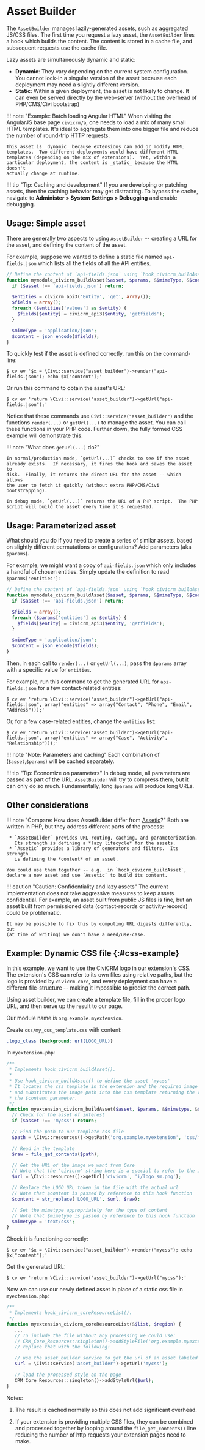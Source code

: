 # Asset Builder

The `AssetBuilder` manages lazily-generated assets, such as aggregated
JS/CSS files.  The first time you request a lazy asset, the `AssetBuilder`
fires a hook which builds the content.  The content is stored in a cache
file, and subsequent requests use the cache file.

Lazy assets are simultaneously dynamic and static:

 * __Dynamic__: They vary depending on the current system configuration.
   You cannot lock-in a singular version of the asset because each
   deployment may need a slightly different version.
 * __Static__: Within a given deployment, the asset is not likely to change.
   It can even be served directly by the web-server (without the overhead
   of PHP/CMS/Civi bootstrap)

!!! note "Example: Batch loading Angular HTML"
    When visiting the AngularJS base page `civicrm/a`, one needs to load a
    mix of many small HTML templates.  It's ideal to aggregate them into one
    bigger file and reduce the number of round-trip HTTP requests.

    This asset is _dynamic_ because extensions can add or modify HTML
    templates.  Two different deployments would have different HTML
    templates (depending on the mix of extensions).  Yet, within a
    particular deployment, the content is _static_ because the HTML doesn't
    actually change at runtime.

!!! tip "Tip: Caching and development"
    If you are developing or patching assets, then the caching behavior may
    get distracting. To bypass the cache, navigate to
    __Administer > System Settings > Debugging__ and enable debugging.


## Usage: Simple asset

There are generally two aspects to using `AssetBuilder` -- creating a URL
for the asset, and defining the content of the asset.

For example, suppose we wanted to define a static file named
`api-fields.json` which lists all the fields of all the API entities.

```php
// Define the content of `api-fields.json` using `hook_civicrm_buildAsset`.
function mymodule_civicrm_buildAsset($asset, $params, &$mimeType, &$content) {
  if ($asset !== 'api-fields.json') return;

  $entities = civicrm_api3('Entity', 'get', array());
  $fields = array();
  foreach ($entities['values'] as $entity) {
    $fields[$entity] = civicrm_api3($entity, 'getfields');
  }

  $mimeType = 'application/json';
  $content = json_encode($fields);
}
```

To quickly test if the asset is defined correctly, run this on the command-line:

```
$ cv ev '$x = \Civi::service("asset_builder")->render("api-fields.json"); echo $x["content"];'
```

Or run this command to obtain the asset's URL:

```
$ cv ev 'return \Civi::service("asset_builder")->getUrl("api-fields.json");'
```

Notice that these commands use `Civi::service("asset_builder")` and the
functions `render(...)` or `getUrl(...)` to manage the asset.  You can call
these functions in your PHP code.  Further down, the fully formed CSS
example will demonstrate this.

!!! note "What does `getUrl(...)` do?"

    In normal/production mode, `getUrl(...)` checks to see if the asset
    already exists.  If necessary, it fires the hook and saves the asset to
    disk.  Finally, it returns the direct URL for the asset -- which allows
    the user to fetch it quickly (without extra PHP/CMS/Civi bootstrapping).

    In debug mode, `getUrl(...)` returns the URL of a PHP script.  The PHP
    script will build the asset every time it's requested.

## Usage: Parameterized asset

What should you do if you need to create a series of similar assets, based on slightly
different permutations or configurations? Add parameters (aka `$params`).

For example, we might want a copy of `api-fields.json` which only includes a
handful of chosen entities.  Simply update the definition to read `$params['entities']`:

```php
// Define the content of `api-fields.json` using `hook_civicrm_buildAsset`.
function mymodule_civicrm_buildAsset($asset, $params, &$mimeType, &$content) {
  if ($asset !== 'api-fields.json') return;

  $fields = array();
  foreach ($params['entities'] as $entity) {
    $fields[$entity] = civicrm_api3($entity, 'getfields');
  }

  $mimeType = 'application/json';
  $content = json_encode($fields);
}
```

Then, in each call to `render(...)` or `getUrl(...)`, pass the `$params` array with a specific value for `entities`.

For example, run this command to get the generated URL for `api-fields.json` for a few contact-related entities:

```
$ cv ev 'return \Civi::service("asset_builder")->getUrl("api-fields.json", array("entities" => array("Contact", "Phone", "Email", "Address")));'
```

Or, for a few case-related entities, change the `entities` list:

```
$ cv ev 'return \Civi::service("asset_builder")->getUrl("api-fields.json", array("entities" => array("Case", "Activity", "Relationship")));'
```

!!! note "Note: Parameters and caching"
    Each combination of (`$asset`,`$params`) will be cached separately.

!!! tip "Tip: Economize on parameters"
    In debug mode, all parameters are passed as part of the URL.
    `AssetBuilder` will try to compress them, but it can only do so much.
    Fundamentally, long `$params` will produce long URLs.

## Other considerations

!!! note "Compare: How does AssetBuilder differ from [Assetic](https://github.com/kriswallsmith/assetic)?"
    Both are written in PHP, but they address different parts of the process:

     * `AssetBuilder` provides URL-routing, caching, and parameterization.
       Its strength is defining a *lazy lifecycle* for the assets.
     * `Assetic` provides a library of generators and filters.  Its strength
       is defining the *content* of an asset.

    You could use them together -- e.g.  in `hook_civicrm_buildAsset`,
    declare a new asset and use `Assetic` to build its content.

!!! caution "Caution: Confidentiality and lazy assets"
    The current implementation does not take aggressive measures to keep
    assets confidential. For example, an asset built from public JS files
    is fine, but an asset built from permissioned data (contact-records
    or activity-records) could be problematic.

    It may be possible to fix this by computing URL digests differently, but
    (at time of writing) we don't have a need/use-case.

## Example: Dynamic CSS file {:#css-example}

In this example, we want to use the CiviCRM logo in our extension's CSS. The extension's CSS can refer to its own files using relative paths, but the logo is provided by `civicrm-core`, and every deployment can have a different file-structure -- making it impossible to predict the correct path.

Using asset builder, we can create a template file, fill in the proper logo URL, and then serve up the result to our page.

Our module name is `org.example.myextension`.

Create `css/my_css_template.css` with content:

```css
.logo_class {background: url(LOGO_URL)}
```

In `myextension.php`:

```php
/**
 * Implements hook_civicrm_buildAsset().
 *
 * Use hook_civicrm_buildAsset() to define the asset 'mycss'
 * It locates the css template in the extension and the required image from core
 * and substitutes the image path into the css template returning the value via
 * the $content parameter.
 */
function myextension_civicrm_buildAsset($asset, $params, &$mimetype, &$content) {
  // Check for the asset of interest
  if ($asset !== 'mycss') return;

  // Find the path to our template css file
  $path = \Civi::resources()->getPath('org.example.myextension', 'css/my_css_template.css');

  // Read in the template
  $raw = file_get_contents($path);

  // Get the URL of the image we want from Core
  // Note that the 'civicrm' string here is a special to refer to the installation location of the core files
  $url = \Civi::resources()->getUrl('civicrm', 'i/logo_sm.png');

  // Replace the LOGO_URL token in the file with the actual url
  // Note that $content is passed by reference to this hook function
  $content = str_replace('LOGO_URL', $url, $raw);

  // Set the mimetype appropriately for the type of content
  // Note that $mimetype is passed by reference to this hook function
  $mimetype = 'text/css';
}
```

Check it is functioning correctly:
```
$ cv ev '$x = \Civi::service("asset_builder")->render("mycss"); echo $x["content"];'
```

Get the generated URL:
```
$ cv ev 'return \Civi::service("asset_builder")->getUrl("mycss");'
```

Now we can use our newly defined asset in place of a static css file in `myextension.php`:

```php
/**
 * Implements hook_civicrm_coreResourceList().
 */
function myextension_civicrm_coreResourceList(&$list, $region) {
   ...
   // To include the file without any processing we could use:
   // CRM_Core_Resources::singleton()->addStyleFile('org.example.myextension', 'css/my_css.css');
   // replace that with the following:

   // use the asset_builder service to get the url of an asset labeled 'mycss'
   $url = \Civi::service('asset_builder')->getUrl('mycss');

   // load the processed style on the page
   CRM_Core_Resources::singleton()->addStyleUrl($url);
}
```

Notes:

1. The result is cached normally so this does not add significant overhead.

1. If your extension is providing multiple CSS files, they can be combined and processed together by looping around the `file_get_contents()` line reducing the number of http requests your extension pages need to make.
